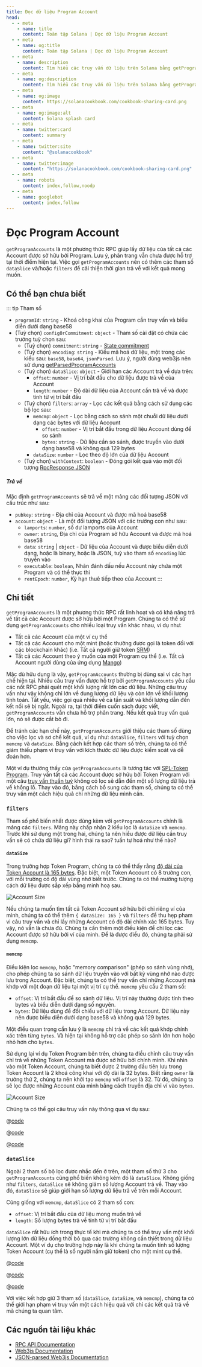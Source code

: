 ```yaml
---
title: Đọc dữ liệu Program Account
head:
  - - meta
    - name: title
      content: Toàn tập Solana | Đọc dữ liệu Program Account
  - - meta
    - name: og:title
      content: Toàn tập Solana | Đọc dữ liệu Program Account
  - - meta
    - name: description
      content: Tìm hiểu các truy vấn dữ liệu trên Solana bằng getProgramAccounts và accountsDB.
  - - meta
    - name: og:description
      content: Tìm hiểu các truy vấn dữ liệu trên Solana bằng getProgramAccounts và accountsDB.
  - - meta
    - name: og:image
      content: https://solanacookbook.com/cookbook-sharing-card.png
  - - meta
    - name: og:image:alt
      content: Solana splash card
  - - meta
    - name: twitter:card
      content: summary
  - - meta
    - name: twitter:site
      content: "@solanacookbook"
  - - meta
    - name: twitter:image
      content: "https://solanacookbook.com/cookbook-sharing-card.png"
  - - meta
    - name: robots
      content: index,follow,noodp
  - - meta
    - name: googlebot
      content: index,follow
---
```


# Đọc Program Account

`getProgramAccounts` là một phương thức RPC giúp lấy dữ liệu của tất cả các Account được sở hữu bởi Program. Lưu ý, phân trang vẫn chưa được hỗ trợ tại thời điểm hiện tại. Việc gọi `getProgramAccounts` nên có thêm các tham số `dataSlice` và/hoặc `filters` để cải thiện thời gian trả về với kết quả mong muốn.

## Có thể bạn chưa biết

::: tip Tham số

- `programId`: `string` - Khoá công khai của Program cần truy vấn và biểu diễn dưới dạng base58
- (Tuỳ chọn) `configOrCommitment`: `object` - Tham số cài đặt có chứa các trường tuỳ chọn sau:
    - (Tuỳ chọn) `commitment`: `string` - [State commitment](https://docs.solana.com/developing/clients/jsonrpc-api#configuring-state-commitment)
    - (Tuỳ chọn) `encoding`: `string` - Kiểu mã hoá dữ liệu, một trong các kiểu sau: `base58`, `base64`, `jsonParsed`. Lưu ý, người dùng web3js nên sử dụng [getParsedProgramAccounts](https://solana-labs.github.io/solana-web3.js/classes/Connection.html#getParsedProgramAccounts)
    - (Tuỳ chọn) `dataSlice`: `object` - Giới hạn các Account trả về dựa trên:
        - `offset`: `number` - Vị trí bắt đầu cho dữ liệu được trả về của Account
        - `length`: `number` - Độ dài dữ liệu của Account cần trả về và được tính từ vị trí bắt đầu
    - (Tuỳ chọn) `filters`: `array` - Lọc các kết quả bằng cách sử dụng các bộ lọc sau:
        - `memcmp`: `object` - Lọc bằng cách so sánh một chuỗi dữ liệu dưới dạng các bytes với dữ liệu Account
            - `offset`: `number` - Vị trí bắt đầu trong dữ liệu Account dùng để so sánh 
            - `bytes`: `string` - Dữ liệu cần so sánh, được truyền vào dưới dạng base58 và không quá 129 bytes
        - `dataSize`: `number` - Lọc theo độ lớn của dữ liệu Account
    - (Tuỳ chọn) `withContext`: `boolean` - Đóng gói kết quả vào một đối tượng [RpcResponse JSON](https://docs.solana.com/developing/clients/jsonrpc-api#rpcresponse-structure)

##### Trả về

Mặc định `getProgramAccounts` sẽ trả về một mảng các đối tượng JSON với cấu trúc như sau:

- `pubkey`: `string` - Địa chỉ của Account và được mã hoá base58
- `account`: `object` - Là một đối tượng JSON với các trường con như sau:
    - `lamports`: `number`, số dư lamports của Account
    - `owner`: `string`, Địa chỉ của Program sở hữu Account và được mã hoá base58
    - `data`: `string` | `object` - Dữ liệu của Account và được biểu diễn dưới dạng, hoặc là binary, hoặc là JSON, tuỳ vào tham số `encoding` lúc truyền vào
    - `executable`: `boolean`, Nhãn đánh dấu nếu Account này chứa một Program và có thể thực thi
    - `rentEpoch`: `number`, Kỳ hạn thuê tiếp theo của Account
:::

## Chi tiết

`getProgramAccounts` là một phương thức RPC rất linh hoạt và có khả năng trả về tất cả các Account được sở hữu bởi một Program. Chúng ta có thể sử dụng `getProgramAccounts` cho nhiều loại truy vấn khác nhau, ví dụ như:

- Tất cả các Account của một ví cụ thể
- Tất cả các Account cho một mint (hoặc thường được gọi là token đối với các blockchain khác) (i.e. Tất cả người giữ token [SRM](https://www.projectserum.com/))
- Tất cả các Account theo ý muốn của một Program cụ thể (i.e. Tất cả Account người dùng của ứng dụng [Mango](https://mango.markets/))

Mặc dù hữu dụng là vậy, `getProgramAccounts` thường bị dùng sai vì các hạn chế hiện tại. Nhiều câu truy vấn được hỗ trợ bởi `getProgramAccounts` yêu cầu các nốt RPC phải quét một khối lượng rất lớn các dữ liệu. Những câu truy vấn như vậy không chỉ lớn về dung lượng dữ liệu và còn lớn về khối lượng tính toán. Tất yếu, việc gọi quá nhiều về cả tần suất và khối lượng dẫn đến kết nối sẽ bị ngắt. Ngoài ra, tại thời điểm cuốn sách được viết, `getProgramAccounts` vẫn chưa hỗ trợ phân trang. Nếu kết quả truy vấn quá lớn, nó sẽ được cắt bỏ đi.

Để tránh các hạn chế này, `getProgramAccounts` giới thiệu các tham số dùng cho việc lọc và sơ chế kết quả, ví dụ như: `dataSlice`, `filters` với tuỳ chọn `memcmp` và `dataSize`. Bằng cách kết hợp các tham số trên, chúng ta có thể giảm thiểu phạm vi truy vấn với kích thước dữ liệu được kiểm soát và dễ đoán hơn.

Một ví dụ thường thấy của `getProgramAccounts` là tương tác với [SPL-Token Program](https://spl.solana.com/token). Truy vấn tất cả các Account được sở hữu bởi Token Program với một câu [truy vấn thuần tuý](../references/accounts.md#get-program-accounts) không có lọc sẽ dẫn đến một số lượng dữ liệu trả về khổng lồ. Thay vào đó, bằng cách bổ sung các tham số, chúng ta có thể truy vấn một cách hiệu quả chỉ những dữ liệu mình cần.
### `filters`

Tham số phổ biến nhất được dùng kèm với `getProgramAccounts` chính là mảng các `filters`. Mảng này chấp nhận 2 kiểu lọc là `dataSize` và `memcmp`. Trước khi sử dụng một trong hai, chúng ta nên hiểu được dữ liệu cần truy vấn sẽ có chứa dữ liệu gì? hình thái ra sao? tuần tự hoá như thế nào?
#### `dataSize`

Trong trường hợp Token Program, chúng ta có thể thấy rằng [độ dài của Token Account là 165 bytes](https://github.com/solana-labs/solana-program-library/blob/08d9999f997a8bf38719679be9d572f119d0d960/token/program/src/state.rs#L86-L106). Đặc biệt, một Token Account có 8 trường con, với mỗi trường có độ dài vùng nhớ biết trước. Chúng ta có thể mường tượng cách dữ liệu được sắp xếp bằng minh hoạ sau.

![Account Size](./get-program-accounts/account-size.png)

Nếu chúng ta muốn tìm tất cả Token Account sở hữu bởi chỉ riêng ví của mình, chúng ta có thể thêm `{ dataSize: 165 }` và `filters` để thu hẹp pham vi câu truy vấn và chỉ lấy những Account có độ dài chính xác 165 bytes. Tuy vậy, nó vẫn là chưa đủ. Chúng ta cần thêm một điều kiện để chỉ lọc các Account được sở hữu bởi ví của mình. Để là được điều đó, chúng ta phải sử dụng `memcmp`.

#### `memcmp`

Điều kiện lọc `memcmp`, hoặc "memory comparison" (phép so sánh vùng nhớ), cho phép chúng ta so sánh dữ liệu truyền vào với bất kỳ vùng nhớ nào được lưu trong Account. Đặc biệt, chúng ta có thể truy vấn chỉ những Account mà khớp với một đoạn dữ liệu tại một vị trí cụ thể. `memcmp` yêu cầu 2 tham số:

- `offset`: Vị trí bắt đầu để so sánh dữ liệu. Vị trí này thường được tính theo bytes và biểu diễn dưới dạng số nguyên.
- `bytes`: Dữ liệu dùng để đối chiếu với dữ liệu trong Account. Dữ liệu này nên được biểu diễn dưới dạng base58 và không quá 129 bytes.

Một điều quan trọng cần lưu ý là `memcmp` chỉ trả về các kết quả khớp chính xác trên từng `bytes`. Và hiện tại không hỗ trợ các phép so sánh lớn hơn hoặc nhỏ hơn cho `bytes`.

Sử dụng lại ví dụ Token Program bên trên, chúng ta điều chỉnh câu truy vấn chỉ trả về những Token Account mà được sở hữu bởi chính mình. Khi nhìn vào một Token Account, chúng ta biết được 2 trường đầu tiên lưu trong Token Account là 2 khoá công khai với độ dài là 32 bytes. Biết rằng `owner` là trường thứ 2, chúng ta nên khởi tạo `memcmp` với `offset` là 32. Từ đó, chúng ta sẽ lọc được những Account của mình bằng cách truyền địa chỉ ví vào `bytes`.

![Account Size](./get-program-accounts/memcmp.png)

Chúng ta có thể gọi câu truy vấn này thông qua ví dụ sau:

<CodeGroup>
  <CodeGroupItem title="TS" active>

@[code](@/code/get-program-accounts/memcmp/memcmp.en.ts)

  </CodeGroupItem>

  <CodeGroupItem title="Rust Client" active>

@[code](@/code/get-program-accounts/memcmp/memcmp.en.rs)

  </CodeGroupItem>

  <CodeGroupItem title="cURL" active>

@[code](@/code/get-program-accounts/memcmp/memcmp.en.sh)

  </CodeGroupItem>
</CodeGroup>

### `dataSlice`

Ngoài 2 tham số bộ lọc được nhắc đến ở trên, một tham số thứ 3 cho `getProgramAccounts` cũng phổ biến không kém đó là `dataSlice`. Không giống như `filters`, `dataSlice` sẽ không giảm số lượng Account trả về. Thay vào đó, `dataSlice` sẽ giúp giới hạn số lượng dữ liệu trả về trên mỗi Account.

Cũng giống với `memcmp`, `dataSlice` có 2 tham số con:

- `offset`: Vị trí bắt đầu của dữ liệu mong muốn trả về
- `length`: Số lượng bytes trả về tính từ vị trí bắt đầu

`dataSlice` rất hữu ích trong thực tế khi mà chúng ta có thể truy vấn một khối lượng lớn dữ liệu đồng thời bỏ qua các trường không cần thiết trong dữ liệu Account. Một ví dụ cho trường hợp này là khi chúng ta muốn tính số lượng Token Account (cụ thể là số người nắm giữ token) cho một mint cụ thể.

<CodeGroup>
  <CodeGroupItem title="TS" active>

@[code](@/code/get-program-accounts/dataSlice/dataSlice.en.ts)

  </CodeGroupItem>

  <CodeGroupItem title="Rust Client" active>

@[code](@/code/get-program-accounts/dataSlice/dataSlice.en.rs)

  </CodeGroupItem>

  <CodeGroupItem title="cURL" active>

@[code](@/code/get-program-accounts/dataSlice/dataSlice.en.sh)

  </CodeGroupItem>
</CodeGroup>

Vời việc kết hợp giữ 3 tham số (`dataSlice`, `dataSize`, và `memcmp`), chúng ta có thể giới hạn phạm vi truy vấn một cách hiệu quả với chỉ các kết quả trả về mà chúng ta quan tâm.

## <a name="resources"></a> Các nguồn tài liệu khác

- [RPC API Documentation](https://docs.solana.com/developing/clients/jsonrpc-api#getprogramaccounts)
- [Web3js Documentation](https://solana-labs.github.io/solana-web3.js/classes/Connection.html#getProgramAccounts)
- [JSON-parsed Web3js Documentation](https://solana-labs.github.io/solana-web3.js/classes/Connection.html#getParsedProgramAccounts)
